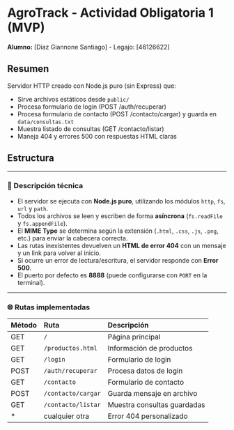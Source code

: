 # AgroTrack - Actividad Obligatoria 1 (MVP)

**Alumno:** [Diaz Giannone Santiago] - Legajo: [46126622]

## Resumen
Servidor HTTP creado con Node.js puro (sin Express) que:
- Sirve archivos estáticos desde `public/`
- Procesa formulario de login (POST /auth/recuperar)
- Procesa formulario de contacto (POST /contacto/cargar) y guarda en `data/consultas.txt`
- Muestra listado de consultas (GET /contacto/listar)
- Maneja 404 y errores 500 con respuestas HTML claras

## Estructura

---

### 🔧 Descripción técnica

- El servidor se ejecuta con **Node.js puro**, utilizando los módulos `http`, `fs`, `url` y `path`.
- Todos los archivos se leen y escriben de forma **asíncrona** (`fs.readFile` y `fs.appendFile`).
- El **MIME Type** se determina según la extensión (`.html`, `.css`, `.js`, `.png`, etc.) para enviar la cabecera correcta.
- Las rutas inexistentes devuelven un **HTML de error 404** con un mensaje y un link para volver al inicio.
- Si ocurre un error de lectura/escritura, el servidor responde con **Error 500**.
- El puerto por defecto es **8888** (puede configurarse con `PORT` en la terminal).

---

### 🌐 Rutas implementadas

| Método | Ruta | Descripción |
|:--|:--|:--|
| GET | `/` | Página principal |
| GET | `/productos.html` | Información de productos |
| GET | `/login` | Formulario de login |
| POST | `/auth/recuperar` | Procesa datos de login |
| GET | `/contacto` | Formulario de contacto |
| POST | `/contacto/cargar` | Guarda mensaje en archivo |
| GET | `/contacto/listar` | Muestra consultas guardadas |
| * | cualquier otra | Error 404 personalizado |
